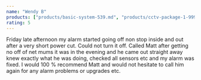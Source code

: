 ```yaml
---
name: "Wendy B"
products: ["products/basic-system-539.md", "products/cctv-package-1-999.md", "products/cctv-package-2-1199-24hr-colour-cctv.md", "products/servicing-and-repairs.md", "products/supreme-package-24hr-colour-cctv-plus-intruder-alarm-system-1749.md"]
rating: 5
---
```


Friday late afternoon my alarm started going off non stop inside and out after a very short power cut. Could not turn it off. Called Matt after getting no off of net mums it was in the evening and he came out straight away knew exactly what he was doing, checked all sensors etc and my alarm was fixed. I would 100 % recommend Matt and would not hesitate to call him again for any alarm problems or upgrades etc.
